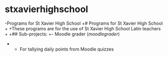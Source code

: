  stxavierhighschool
 ==================
 
-Programs for St Xavier High School
+# Programs for St Xavier High School
+
+These programs are for the use of St Xavier High School Latin teachers
+
+## Sub-projects:
+- Moodle grader (*moodlegrader*)
+    - For tallying daily points from Moodle quizzes
